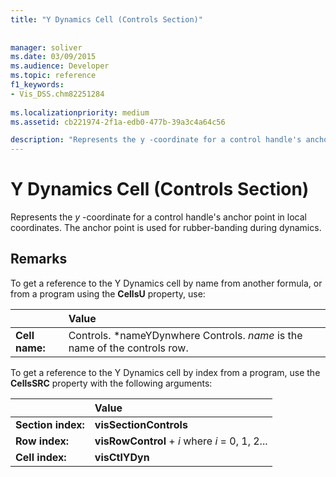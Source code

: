 ```yaml
---
title: "Y Dynamics Cell (Controls Section)"
 
 
manager: soliver
ms.date: 03/09/2015
ms.audience: Developer
ms.topic: reference
f1_keywords:
- Vis_DSS.chm82251284
 
ms.localizationpriority: medium
ms.assetid: cb221974-2f1a-edb0-477b-39a3c4a64c56

description: "Represents the y -coordinate for a control handle's anchor point in local coordinates. The anchor point is used for rubber-banding during dynamics."
---
```


# Y Dynamics Cell (Controls Section)

Represents the  *y*  -coordinate for a control handle's anchor point in local coordinates. The anchor point is used for rubber-banding during dynamics. 
  
## Remarks

To get a reference to the Y Dynamics cell by name from another formula, or from a program using the **CellsU** property, use: 
  
||Value |
|:-----|:-----|
| **Cell name:**  <br/> | Controls.  *nameYDynwhere Controls.  *name*  is the name of the controls row. |
   
To get a reference to the Y Dynamics cell by index from a program, use the **CellsSRC** property with the following arguments: 
  
||Value |
|:-----|:-----|
| **Section index:**  <br/> |**visSectionControls** <br/> |
| **Row index:**  <br/> |**visRowControl** +  *i*            where  *i*  = 0, 1, 2... |
| **Cell index:**  <br/> |**visCtlYDyn** <br/> |
   

